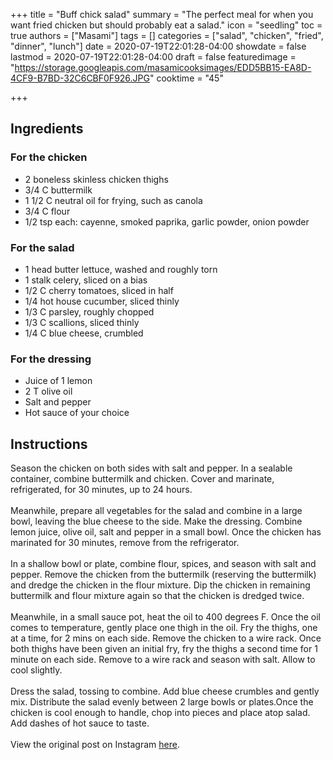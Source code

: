 +++
title = "Buff chick salad"
summary = "The perfect meal for when you want fried chicken but should probably eat a salad."
icon = "seedling"
toc = true
authors = ["Masami"]
tags = []
categories = ["salad", "chicken", "fried", "dinner", "lunch"]
date = 2020-07-19T22:01:28-04:00
showdate = false
lastmod = 2020-07-19T22:01:28-04:00
draft = false
featuredimage = "https://storage.googleapis.com/masamicooksimages/EDD5BB15-EA8D-4CF9-B7BD-32C6CBF0F926.JPG"
cooktime = "45"

+++

## Ingredients

### For the chicken

- 2 boneless skinless chicken thighs
- 3/4 C buttermilk
- 1 1/2 C neutral oil for frying, such as canola
- 3/4 C flour
- 1/2 tsp each: cayenne, smoked paprika, garlic powder, onion powder

### For the salad

- 1 head butter lettuce, washed and roughly torn
- 1 stalk celery, sliced on a bias
- 1/2 C cherry tomatoes, sliced in half
- 1/4 hot house cucumber, sliced thinly
- 1/3 C parsley, roughly chopped
- 1/3 C scallions, sliced thinly
- 1/4 C blue cheese, crumbled

### For the dressing

- Juice of 1 lemon
- 2 T olive oil
- Salt and pepper
- Hot sauce of your choice

## Instructions

Season the chicken on both sides with salt and pepper. In a sealable container, combine buttermilk and chicken. Cover and marinate, refrigerated, for 30 minutes, up to 24 hours.\
\
Meanwhile, prepare all vegetables for the salad and combine in a large bowl, leaving the blue cheese to the side. Make the dressing. Combine lemon juice, olive oil, salt and pepper in a small bowl. Once the chicken has marinated for 30 minutes, remove from the refrigerator.\
\
In a shallow bowl or plate, combine flour, spices, and season with salt and pepper. Remove the chicken from the buttermilk (reserving the buttermilk) and dredge the chicken in the flour mixture. Dip the chicken in remaining buttermilk and flour mixture again so that the chicken is dredged twice.\
\
Meanwhile, in a small sauce pot, heat the oil to 400 degrees F. Once the oil comes to temperature, gently place one thigh in the oil. Fry the thighs, one at a time, for 2 mins on each side. Remove the chicken to a wire rack. Once both thighs have been given an initial fry, fry the thighs a second time for 1 minute on each side. Remove to a wire rack and season with salt. Allow to cool slightly.\
\
Dress the salad, tossing to combine. Add blue cheese crumbles and gently mix. Distribute the salad evenly between 2 large bowls or plates.Once the chicken is cool enough to handle, chop into pieces and place atop salad. Add dashes of hot sauce to taste.\
\
View the original post on Instagram [here](https://www.instagram.com/p/CAbqCulB3cN/).
